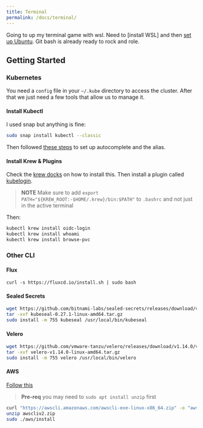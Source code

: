 ```yaml
---
title: Terminal
permalink: /docs/terminal/
---
```


Going to up my terminal game with wsl. Need to [install WSL] and then [set up Ubuntu](https://learn.microsoft.com/en-us/windows/wsl/setup/environment#set-up-your-linux-username-and-password). Git bash is already ready to rock and role.

## Getting Started

### Kubernetes 

You need a `config` file in your `~/.kube` directory to access the cluster. After that we just need a few tools that allow us to manage it.

#### Install Kubectl

I used snap but anything is fine:

```bash
sudo snap install kubectl --classic
```

Then followed [these steps](https://kubernetes.io/docs/tasks/tools/install-kubectl-linux/) to set up autocomplete and the alias. 

#### Install Krew & Plugins

Check the [krew docks](https://krew.sigs.k8s.io/docs/user-guide/setup/install/) on how to install this. Then install a plugin called [kubelogin](https://github.com/int128/kubelogin).

> **NOTE** Make sure to add `export PATH="${KREW_ROOT:-$HOME/.krew}/bin:$PATH"` to `.bashrc` and not just in the active terminal

Then:

```bash
kubectl krew install oidc-login
kubectl krew install whoami
kubectl krew install browse-pvc
```

### Other CLI

#### Flux

```
curl -s https://fluxcd.io/install.sh | sudo bash
```

#### Sealed Secrets

```bash
wget https://github.com/bitnami-labs/sealed-secrets/releases/download/v0.27.1/kubeseal-0.27.1-linux-amd64.tar.gz
tar -xvf kubeseal-0.27.1-linux-amd64.tar.gz
sudo install -m 755 kubeseal /usr/local/bin/kubeseal
```

#### Velero

```bash
wget https://github.com/vmware-tanzu/velero/releases/download/v1.14.0/velero-v1.14.0-linux-amd64.tar.gz
tar -xvf velero-v1.14.0-linux-amd64.tar.gz
sudo install -m 755 velero /usr/local/bin/velero
```

#### AWS

[Follow this](https://docs.aws.amazon.com/cli/latest/userguide/getting-started-install.html)

> **Pre-req** you may need to `sudo apt install unzip` first

```bash
curl "https://awscli.amazonaws.com/awscli-exe-linux-x86_64.zip" -o "awscliv2.zip"
unzip awscliv2.zip
sudo ./aws/install
```